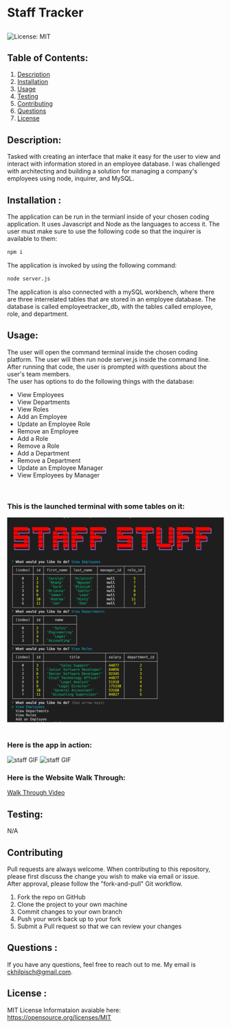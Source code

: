 # Staff Tracker
## 
![License: MIT](https://img.shields.io/badge/License-MIT-yellow.svg)


## Table of Contents:
<ol>
<li><a href="#description">Description</a></li>
<li><a href="#installation">Installation</a></li>
<li><a href="#usage">Usage</a></li>
<li><a href="#testing">Testing</a></li>
<li><a href="#contributing">Contributing</a></li>
<li><a href="#questions">Questions</a></li>
<li><a href="#license">License</a></li>
</ol>

## Description:
Tasked with creating an interface that make it easy for the user to view and interact with information stored in an employee database. I was challenged with architecting  and building a solution for managing a company's employees using node, inquirer, and MySQL.

## Installation :
The application can be run in the termianl inside of your chosen coding application. It uses Javascript and Node as the languages to access it. 
The user must make sure to use the following code so that the inquirer is available to them:
```bash
npm i
```
The application is invoked by using the following command:
```bash
node server.js
```

The application is also connected with a mySQL workbench, where there are three interrelated tables that are stored in an employee database.  The database is called employeetracker_db, with the tables called employee, role, and department.  

## Usage: 
The user will open the command terminal inside the chosen coding platform.  The user will then run node server.js inside the command line.   After running that code, the user is prompted with questions about the user's team members.  
The user has options to do the following things with the database: 
<ul> 
<li>View Employees</li>
<li>View Departments</li>
<li>View Roles</li>
<li>Add an Employee</li>
<li>Update an Employee Role</li>
<li>Remove an Employee</li>
<li>Add a Role</li>
<li>Remove a Role</li>
<li>Add a Department</li>
<li>Remove a Department</li>
<li>Update an Employee Manager</li>
<li>View Employees by Manager</li>
</ul>
<br>

### This is the launched terminal with some tables on it:

![Terminal PNG](./assets/Staff3.png)
<br>
<br>

### Here is the app in action:

![staff GIF](./assets/staff.gif)
![staff GIF](./assets/staff2.gif)

### Here is the Website Walk Through:
<a href =https://drive.google.com/file/d/1zRypT1GxY3Bh7hGvdlDi05RVMW15fqJJ/view>Walk Through Video</a>

## Testing:
N/A

## Contributing

Pull requests are always welcome.  When contributing to this repository, please first discuss the change you wish to make via email or issue.  
After approval, please follow the "fork-and-pull" Git workflow.
<ol>
<li>Fork the repo on GitHub</li>
<li>Clone the project to your own machine</li>
<li>Commit changes to your own branch</li>
<li>Push your work back up to your fork</li>
<li>Submit a Pull request so that we can review your changes</li>
</ol>

## Questions :

If you have any questions, feel free to reach out to me.   My email is ckhilpisch@gmail.com.

## License :

MIT License
Informataion avaiable here: 
https://opensource.org/licenses/MIT